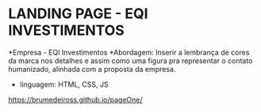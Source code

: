 LANDING PAGE - EQI INVESTIMENTOS
=================
<!--ts-->
   *Empresa - EQI Investimentos
   *Abordagem: 
   Inserir a lembrança de cores da marca nos detalhes e assim como uma figura pra representar o contato humanizado, alinhada com a proposta da empresa.
 
<!--ts-->
  
   * linguagem: HTML, CSS, JS

https://brumedeiross.github.io/pageOne/

